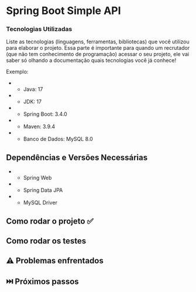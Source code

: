 # Spring Boot Simple API



### Tecnologias Utilizadas

Liste as tecnologias (linguagens, ferramentas, bibliotecas) que você utilizou para elaborar o projeto. Essa parte é importante para quando um recrutador (que não tem conhecimento de programação) acessar o seu projeto, ele vai saber só olhando a documentação quais tecnologias você já conhece!

Exemplo:
* - Java: 17
* - JDK: 17
* - Spring Boot: 3.4.0
* - Maven: 3.9.4
* - Banco de Dados: MySQL 8.0


## Dependências e Versões Necessárias

* - Spring Web
* - Spring Data JPA
* - MySQL Driver


## Como rodar o projeto ✅



## Como rodar os testes



## ⚠️ Problemas enfrentados


## ⏭️ Próximos passos


